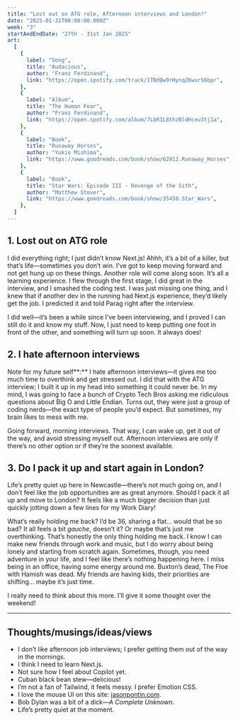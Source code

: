 ```yaml
---
title: "Lost out on ATG role, Afternoon interviews and London?"
date: "2025-01-31T00:00:00.000Z"
week: "3"
startAndEndDate: "27th - 31st Jan 2025"
art:
  [
    {
      label: "Song",
      title: "Audacious",
      author: "Franz Ferdinand",
      link: "https://open.spotify.com/track/1TNdQw9rHynqZ6wur56bpr",
    },
    {
      label: "Album",
      title: "The Human Fear",
      author: "Franz Ferdinand",
      link: "https://open.spotify.com/album/7LbR1L8thzNldHceu3tj1a",
    },
    {
      label: "Book",
      title: "Runaway Horses",
      author: "Yukio Mishima",
      link: "https://www.goodreads.com/book/show/62812.Runaway_Horses",
    },
    {
      label: "Book",
      title: "Star Wars: Episode III - Revenge of the Sith",
      author: "Matthew Stover",
      link: "https://www.goodreads.com/book/show/35458.Star_Wars",
    },
  ]
---
```


## 1. Lost out on ATG role

I did everything right; I just didn’t know Next.js! Ahhh, it’s a bit of a killer, but that’s life—sometimes you don’t win. I’ve got to keep moving forward and not get hung up on these things. Another role will come along soon. It’s all a learning experience. I flew through the first stage, I did great in the interview, and I smashed the coding test. I was just missing one thing, and I knew that if another dev in the running had Next.js experience, they’d likely get the job. I predicted it and told Parag right after the interview.

I did well—it’s been a while since I’ve been interviewing, and I proved I can still do it and know my stuff. Now, I just need to keep putting one foot in front of the other, and something will turn up soon. It always does!

## 2. I hate afternoon interviews

Note for my future self**:** I hate afternoon interviews—it gives me too much time to overthink and get stressed out. I did that with the ATG interview; I built it up in my head into something it could never be. In my mind, I was going to face a bunch of Crypto Tech Bros asking me ridiculous questions about Big O and Little Endian. Turns out, they were just a group of coding nerds—the exact type of people you’d expect. But sometimes, my brain likes to mess with me.

Going forward, morning interviews. That way, I can wake up, get it out of the way, and avoid stressing myself out. Afternoon interviews are only if there’s no other option or if they’re the soonest available.

## 3. Do I pack it up and start again in London?

Life’s pretty quiet up here in Newcastle—there’s not much going on, and I don’t feel like the job opportunities are as great anymore. Should I pack it all up and move to London? It feels like a much bigger decision than just quickly jotting down a few lines for my Work Diary!

What’s really holding me back? I’d be 36, sharing a flat… would that be so bad? It all feels a bit _gauche_, doesn’t it? Or maybe that’s just me overthinking. That’s honestly the only thing holding me back. I know I can make new friends through work and music, but I do worry about being lonely and starting from scratch again. Sometimes, though, you need adventure in your life, and I feel like there’s nothing happening here. I miss being in an office, having some energy around me. Buxton’s dead, The Floe with Hamish was dead. My friends are having kids, their priorities are shifting... maybe it’s just time.

I really need to think about this more. I’ll give it some thought over the weekend!

---

## Thoughts/musings/ideas/views

- I don’t like afternoon job interviews; I prefer getting them out of the way in the mornings.
- I think I need to learn Next.js.
- Not sure how I feel about Copilot yet.
- Cuban black bean stew—delicious!
- I’m not a fan of Tailwind, it feels messy. I prefer Emotion CSS.
- I love the mouse UI on this site: [jasonpontin.com](https://www.jasonpontin.com/).
- Bob Dylan was a bit of a dick—_A Complete Unknown_.
- Life’s pretty quiet at the moment.
